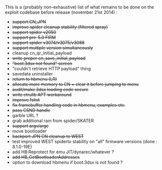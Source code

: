 This is a (probably non-exhaustive) list of what remains to be done on the exploit codebase before release (november 21st 2014) :

 - ~~support CN_JPN~~
 - ~~improve spider cleanup stability (filtered spray)~~
 - ~~support spider v2050~~
 - ~~support pre-5.0 FIRM~~
 - ~~support spider v3074/v3075/v3088~~
 - ~~support multiple version simultaneously~~
 - cleanup cn_qr_initial_payload
 - ~~write proper cn_save_initial_payload~~
 - ~~"boot.3dsx not found" screen~~
 - "couldn't retrieve HTTP payload" thing
 - savedata uninstaller
 - ~~return to hbmenu (LR)~~
 - ~~allocate more memory to CN + clear it before jumping to menu~~
 - ~~audit/make 3dsx loading code secure~~
 - ~~write ctrulib APT workaround~~
 - ~~improve fsInit~~
 - ~~fix framebuffer handling code in hbmenu, examples etc.~~
 - ~~pass CSND handle~~
 - garble URL ?
 - grab additional ram from spider/SKATER
 - ~~support argv/argc~~
 - move bootloader
 - ~~backport JPN CN cleanup to WEST~~ 
 - test improved WEST spiderto stability on "all" firmware versions (done : 8.1.0-19E)
 - add HB:Reprotect for emu JIT/dynarec/whatever ?
 - ~~add HB_GetBootloaderAddresses~~
 - option to download hbmenu if boot.3dsx is not found ?
